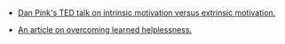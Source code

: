 * [Dan Pink's TED talk on intrinsic motivation versus extrinsic motivation.](https://www.ted.com/talks/dan_pink_on_motivation/transcript?language=en)



* [An article on overcoming learned helplessness.](http://www.teachhub.com/learned-helplessness-and-how-we-can-overcome-it)